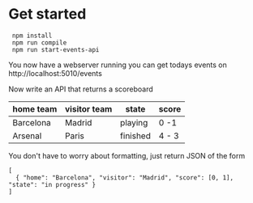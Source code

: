# Get started

     npm install
     npm run compile
     npm run start-events-api
     
 You now have a webserver running you can get todays 
 events on http://localhost:5010/events
 
 Now write an API that returns a scoreboard
 
 home team | visitor team | state | score
 --- | --- | --- | ---  
 Barcelona | Madrid | playing | 0 -1  
 Arsenal | Paris | finished | 4 - 3      


You don't have to worry about formatting, just return 
JSON of the form

    [
      { "home": "Barcelona", "visitor": "Madrid", "score": [0, 1], "state": "in progress" }
    ]
